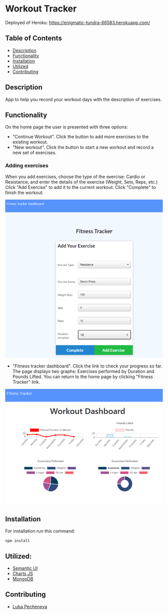 # Workout Tracker

Deployed of Heroku: https://enigmatic-tundra-66583.herokuapp.com/

## Table of Contents

- [Description](#description)
- [Functionality](#functionality)
- [Installation](#installation)
- [Utilized](#utilized)
- [Contributing](#contributing)

## Description

App to help you record your workout days with the description of exercises.

## Functionality

On the home page the user is presented with three options:

- "Continue Workout". Click the button to add more exercises to the existing workout.
- "New workout". Click the button to start a new workout and record a new set of exercises.

### Adding exercises

When you add exercises, choose the type of the exercise: Cardio or Resistance, and enter the details of the exercise (Weight, Sets, Reps, etc.)
Click "Add Exercise" to add it to the current workout.
Click "Complete" to finish the workout.

![AddExercise](assets/add.png)

- "Fitness tracker dashboard". Click the link to check your progress so far. The page displays two graphs: Exercises performed by Duration and Pounds Lifted. You can return to the home page by clicking "Fitness Tracker" link.

![StatsPage](assets/stats.png)

## Installation

For installation run this command:

<pre><code>npm install</code></pre>

## Utilized:

- [Semantic UI](https://semantic-ui.com/)
- [Charts JS](https://www.chartjs.org/)
- [MongoDB](https://www.mongodb.com/)

## Contributing

- [Luba Pecheneva](https://github.com/lp5786766)
